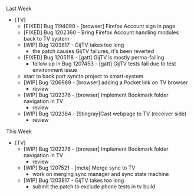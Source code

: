 Last Week

* [TV]
  - [FIXED] Bug 1194090 - [browser] Firefox Account sign in page
  - [FIXED] Bug 1202360 - Bring Firefox Account handling modules back to TV system
  - [WIP] Bug 1203817 - GijTV takes too long
    - the patch causes GijTV failures, it's been reverted
  - [FIXED] Bug 1205118 - [gatt] GijTV is mostly perma-failing
    - follow up in Bug 1207453 - [gatt] GijTV tests fail due to test environment issue
  - start to back port syncto project to smart-system
  - [WIP] Bug 1206989 - [browser] adding a Pocket link on TV browser
  	- review
  - [WIP] Bug 1202376 - [browser] Implement Bookmark folder navigation in TV
    - review
  - [WIP] Bug 1202364 - [Stingray]Cast webpage to TV (receiver side)
  	- review

This Week

* [TV]
  - [WIP] Bug 1202376 - [browser] Implement Bookmark folder navigation in TV
    - review
  - [WIP] Bug 1207521 - [meta] Merge sync to TV
  	- work on merging sync manager and sync state machine
  - [WIP] Bug 1203817 - GijTV takes too long
    - submit the patch to exclude phone tests in tv build
